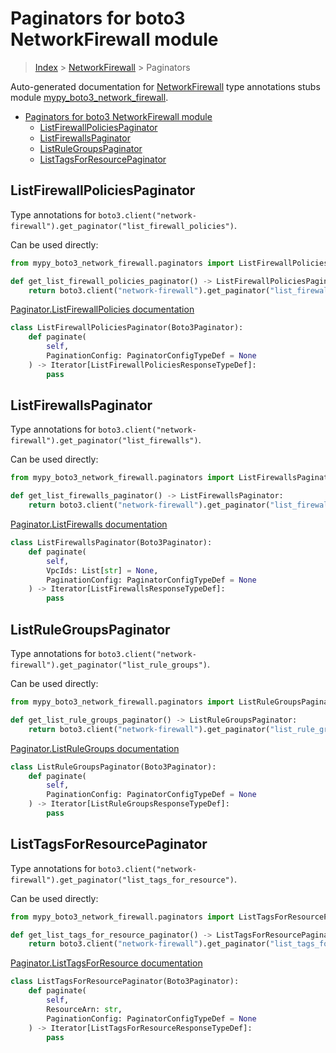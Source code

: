 # Paginators for boto3 NetworkFirewall module

> [Index](../index.md) > [NetworkFirewall](./index.md) > Paginators

Auto-generated documentation for [NetworkFirewall](https://boto3.amazonaws.com/v1/documentation/api/latest/reference/services/network-firewall.html#NetworkFirewall)
type annotations stubs module [mypy_boto3_network_firewall](https://pypi.org/project/mypy-boto3-network-firewall/).

- [Paginators for boto3 NetworkFirewall module](#paginators-for-boto3-networkfirewall-module)
  - [ListFirewallPoliciesPaginator](#listfirewallpoliciespaginator)
  - [ListFirewallsPaginator](#listfirewallspaginator)
  - [ListRuleGroupsPaginator](#listrulegroupspaginator)
  - [ListTagsForResourcePaginator](#listtagsforresourcepaginator)

## ListFirewallPoliciesPaginator

Type annotations for `boto3.client("network-firewall").get_paginator("list_firewall_policies")`.

Can be used directly:

```python
from mypy_boto3_network_firewall.paginators import ListFirewallPoliciesPaginator

def get_list_firewall_policies_paginator() -> ListFirewallPoliciesPaginator:
    return boto3.client("network-firewall").get_paginator("list_firewall_policies")
```

[Paginator.ListFirewallPolicies documentation](https://boto3.amazonaws.com/v1/documentation/api/latest/reference/services/network-firewall.html#NetworkFirewall.Paginator.ListFirewallPolicies)

```python
class ListFirewallPoliciesPaginator(Boto3Paginator):
    def paginate(
        self,
        PaginationConfig: PaginatorConfigTypeDef = None
    ) -> Iterator[ListFirewallPoliciesResponseTypeDef]:
        pass
```
## ListFirewallsPaginator

Type annotations for `boto3.client("network-firewall").get_paginator("list_firewalls")`.

Can be used directly:

```python
from mypy_boto3_network_firewall.paginators import ListFirewallsPaginator

def get_list_firewalls_paginator() -> ListFirewallsPaginator:
    return boto3.client("network-firewall").get_paginator("list_firewalls")
```

[Paginator.ListFirewalls documentation](https://boto3.amazonaws.com/v1/documentation/api/latest/reference/services/network-firewall.html#NetworkFirewall.Paginator.ListFirewalls)

```python
class ListFirewallsPaginator(Boto3Paginator):
    def paginate(
        self,
        VpcIds: List[str] = None,
        PaginationConfig: PaginatorConfigTypeDef = None
    ) -> Iterator[ListFirewallsResponseTypeDef]:
        pass
```
## ListRuleGroupsPaginator

Type annotations for `boto3.client("network-firewall").get_paginator("list_rule_groups")`.

Can be used directly:

```python
from mypy_boto3_network_firewall.paginators import ListRuleGroupsPaginator

def get_list_rule_groups_paginator() -> ListRuleGroupsPaginator:
    return boto3.client("network-firewall").get_paginator("list_rule_groups")
```

[Paginator.ListRuleGroups documentation](https://boto3.amazonaws.com/v1/documentation/api/latest/reference/services/network-firewall.html#NetworkFirewall.Paginator.ListRuleGroups)

```python
class ListRuleGroupsPaginator(Boto3Paginator):
    def paginate(
        self,
        PaginationConfig: PaginatorConfigTypeDef = None
    ) -> Iterator[ListRuleGroupsResponseTypeDef]:
        pass
```
## ListTagsForResourcePaginator

Type annotations for `boto3.client("network-firewall").get_paginator("list_tags_for_resource")`.

Can be used directly:

```python
from mypy_boto3_network_firewall.paginators import ListTagsForResourcePaginator

def get_list_tags_for_resource_paginator() -> ListTagsForResourcePaginator:
    return boto3.client("network-firewall").get_paginator("list_tags_for_resource")
```

[Paginator.ListTagsForResource documentation](https://boto3.amazonaws.com/v1/documentation/api/latest/reference/services/network-firewall.html#NetworkFirewall.Paginator.ListTagsForResource)

```python
class ListTagsForResourcePaginator(Boto3Paginator):
    def paginate(
        self,
        ResourceArn: str,
        PaginationConfig: PaginatorConfigTypeDef = None
    ) -> Iterator[ListTagsForResourceResponseTypeDef]:
        pass
```